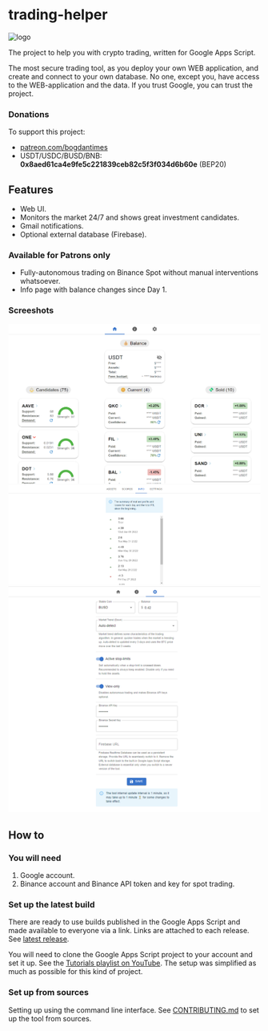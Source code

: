 # trading-helper

<img src="https://user-images.githubusercontent.com/7527778/167810306-0b882d1b-64b0-4fab-b647-9c3ef01e46b4.png" alt="logo" width="200"/>

The project to help you with crypto trading, written for Google Apps Script.

The most secure trading tool, as you deploy your own WEB application, and create and connect to your own database.
No one, except you, have access to the WEB-application and the data. If you trust Google, you can trust the project.

### Donations

To support this project:

* [patreon.com/bogdantimes](patreon.com/bogdantimes)
* USDT/USDC/BUSD/BNB: **0x8aed61ca4e9fe5c221839ceb82c5f3f034d6b60e** (BEP20)

## Features

* Web UI.
* Monitors the market 24/7 and shows great investment candidates.
* Gmail notifications.
* Optional external database (Firebase).

### Available for Patrons only

* Fully-autonomous trading on Binance Spot without manual interventions whatsoever.
* Info page with balance changes since Day 1.

### Screeshots

![home.png](img/home.png)
![info.png](img/info.png)
![settings.png](img/settings.png)

## How to

### You will need

1. Google account.
2. Binance account and Binance API token and key for spot trading.

### Set up the latest build

There are ready to use builds published in the Google Apps Script and made available to everyone via a link.
Links are attached to each release.
See [latest release](https://github.com/bogdan-kovalev/trading-helper/releases/latest).

You will need to clone the Google Apps Script project to your account and set it up.
See the [Tutorials playlist on YouTube](https://www.youtube.com/playlist?list=PLAiqSgC5hs1fcFglYk81W7hpNRJbqu0Ox). The
setup was simplified as much as possible for this kind of project.

### Set up from sources

Setting up using the command line interface.
See [CONTRIBUTING.md](./CONTRIBUTING.md) to set up the tool from sources.

